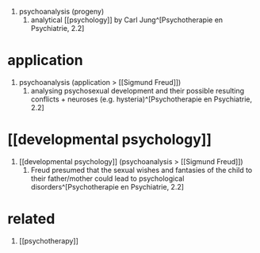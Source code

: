1. psychoanalysis (progeny)
	1. analytical [[psychology]] by Carl Jung^[Psychotherapie en Psychiatrie, 2.2]

# application
1. psychoanalysis (application > [[Sigmund Freud]])
	1. analysing psychosexual development and their possible resulting conflicts + neuroses (e.g. hysteria)^[Psychotherapie en Psychiatrie, 2.2]

# [[developmental psychology]]
1. [[developmental psychology]] (psychoanalysis > [[Sigmund Freud]])
	1. Freud presumed that the sexual wishes and fantasies of the child to their father/mother could lead to psychological disorders^[Psychotherapie en Psychiatrie, 2.2]

# related
1. [[psychotherapy]]